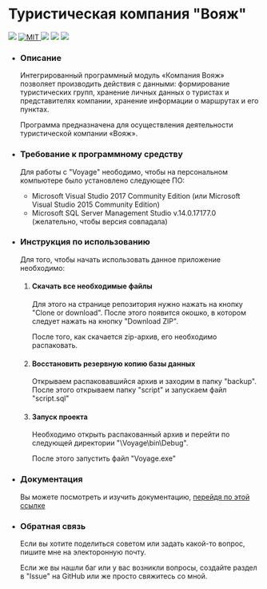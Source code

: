 <h1>Туристическая компания "Вояж"</h1>
<p>
  <img src="https://img.shields.io/github/repo-size/CreativeRusBear/Voyage.svg">
  <a href="https://github.com/CreativeRusBear/Voyage/blob/master/LICENSE">
    <img src="https://img.shields.io/badge/license-MIT-green.svg" alt="MIT">
  </a>
  <img src="https://img.shields.io/badge/release-v1.0.0-blue.svg">
  <img src="https://img.shields.io/github/tag/CreativeRusBear/Voyage.svg">
  <img src="https://img.shields.io/badge/platform-win--32%20%7C%20win--64-lightgrey.svg">
<p>
<nav>
  <ul>
    <li>
      <h3>Описание</h3>
      <p>Интегрированный программный модуль «Компания Вояж» позволяет производить действия с данными: формирование туристических групп, хранение личных данных о туристах и представителях компании, хранение информации о маршрутах и его пунктах.</p>
      <p>Программа предназначена для осуществления деятельности туристической компании «Вояж».</p>
      <li>
        <h3>Требование к программному средству</h3>
          <p>Для работы с "Voyage" неободимо, чтобы на персональном компьютере было установлено следующее ПО:</p>
          <ul>
            <li>Microsoft Visual Studio 2017 Community Edition (или Microsoft Visual Studio 2015 Community Edition)
            <li>Microsoft SQL Server Management Studio	v.14.0.17177.0 (желательно, чтобы версия совпадала)
        </ul> 
      <li>
        <h3>Инструкция по использованию</h3>
        <p>Для того, чтобы начать использовать данное приложение необходимо:
          <ol>
            <li><h4>Скачать все необходимые файлы</h4> 
              <p>Для этого на странице репозитория нужно нажать на кнопку "Clone or download". После этого появится окошко, в котором следует нажать на кнопку "Download ZIP".</p>
        <p>После того, как скачается zip-архив, его необходимо распаковать.
          <li><h4>Восстановить резервную копию базы данных</h4>
            <p>Открываем распаковавшийся архив и заходим в папку "backup". После этого открываем папку "script" и запускаем файл "script.sql"</p>
            <li><h4>Запуск проекта</h4>
              <p>Необходимо открыть распакованный архив и перейти по следующей директории "\Voyage\bin\Debug".</p>
              <p>После этого запустить файл "Voyage.exe"</p>
           </ol>
          <li><h3>Документация</h3>
            <p>Вы можете посмотреть и изучить документацию, <a href="docs/docs.md">перейдя по этой ссылке</a></p>
          <li>
            <h3>Обратная связь </h3>
            <p>Если вы хотите поделиться советом или задать какой-то вопрос, пишите мне на электоронную почту.</p>
            <p>Если же вы нашли баг или у вас возникли вопросы, создайте раздел в "Issue" на GitHub или же просто свяжитесь со мной.</p>
     </ul>
</nav>
